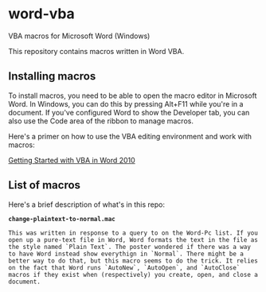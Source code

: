 # word-vba
VBA macros for Microsoft Word (Windows)

This repository contains macros written in Word VBA. 

## Installing macros
To install macros, you need to be able to open the macro editor in Microsoft Word. In Windows, you can do this by pressing Alt+F11 while you're in a document. If you've configured Word to show the Developer tab, you can also use the Code area of the ribbon to manage macros.

Here's a primer on how to use the VBA editing environment and work with macros:

[Getting Started with VBA in Word 2010](https://msdn.microsoft.com/en-us/library/office/ff604039(v=office.14).aspx)

## List of macros
Here's a brief description of what's in this repo:

**`change-plaintext-to-normal.mac`**

    This was written in response to a query to on the Word-Pc list. If you open up a pure-text file in Word, Word formats the text in the file as the style named `Plain Text`. The poster wondered if there was a way to have Word instead show everythign in `Normal`. There might be a better way to do that, but this macro seems to do the trick. It relies on the fact that Word runs `AutoNew`, `AutoOpen`, and `AutoClose` macros if they exist when (respectively) you create, open, and close a document.










